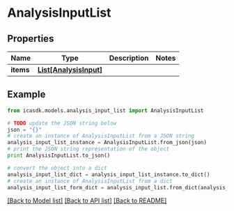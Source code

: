 # AnalysisInputList


## Properties
Name | Type | Description | Notes
------------ | ------------- | ------------- | -------------
**items** | [**List[AnalysisInput]**](AnalysisInput.md) |  | 

## Example

```python
from icasdk.models.analysis_input_list import AnalysisInputList

# TODO update the JSON string below
json = "{}"
# create an instance of AnalysisInputList from a JSON string
analysis_input_list_instance = AnalysisInputList.from_json(json)
# print the JSON string representation of the object
print AnalysisInputList.to_json()

# convert the object into a dict
analysis_input_list_dict = analysis_input_list_instance.to_dict()
# create an instance of AnalysisInputList from a dict
analysis_input_list_form_dict = analysis_input_list.from_dict(analysis_input_list_dict)
```
[[Back to Model list]](../README.md#documentation-for-models) [[Back to API list]](../README.md#documentation-for-api-endpoints) [[Back to README]](../README.md)


